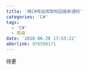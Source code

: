 ```yaml
---
title: '用C#爬虫爬取校园最新通知'
categories: 'C#'
tags:
  - 'C#'
  - 爬虫
date: '2018-06-20 17:55:22'
abbrlink: 976598171
---
```

待更